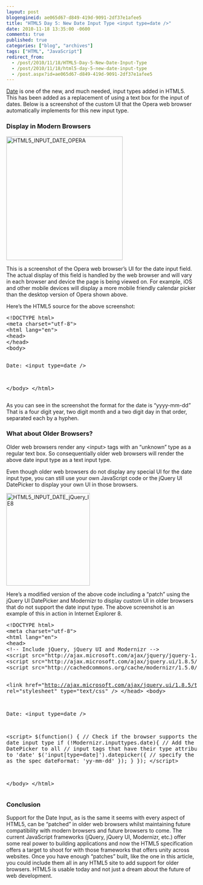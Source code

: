 ```yaml
---
layout: post
blogengineid: ae065d67-d849-419d-9091-2df37e1afee5
title: "HTML5 Day 5: New Date Input Type <input type=date />"
date: 2010-11-18 13:35:00 -0600
comments: true
published: true
categories: ["blog", "archives"]
tags: ["HTML", "JavaScript"]
redirect_from: 
  - /post/2010/11/18/HTML5-Day-5-New-Date-Input-Type
  - /post/2010/11/18/html5-day-5-new-date-input-type
  - /post.aspx?id=ae065d67-d849-419d-9091-2df37e1afee5
---
```

<!-- more -->
<p><a href="http://www.w3.org/TR/html-markup/input.date.html">Date</a> is one of the new, and much needed, input types added in HTML5. This has been added as a replacement of using a text box for the input of dates. Below is a screenshot of the custom UI that the Opera web browser automatically implements for this new input type.</p>
<h3>Display in Modern Browsers</h3>
<p><a href="/images/postsHTML5_INPUT_DATE_OPERA.png"><img style="background-image: none; padding-left: 0px; padding-right: 0px; display: inline; padding-top: 0px; border: 0px;" title="HTML5_INPUT_DATE_OPERA" src="/images/postsHTML5_INPUT_DATE_OPERA_thumb.png" alt="HTML5_INPUT_DATE_OPERA" width="308" height="326" border="0" /></a></p>
<p>This is a screenshot of the Opera web browser&rsquo;s UI for the date input field. The actual display of this field is handled by the web browser and will vary in each browser and device the page is being viewed on. For example, iOS and other mobile devices will display a more mobile friendly calendar picker than the desktop version of Opera shown above.</p>
<p>Here&rsquo;s the HTML5 source for the above screenshot:</p>
<pre class="brush: xml; first-line: 1; tab-size: 4; toolbar: false; ">&lt;!DOCTYPE html&gt;
&lt;meta charset="utf-8"&gt;
&lt;html lang="en"&gt;
&lt;head&gt;
&lt;/head&gt;
&lt;body&gt;

Date: &lt;input type=date /&gt;

&lt;/body&gt;
&lt;/html&gt;</pre>
<p>As you can see in the screenshot the format for the date is &ldquo;yyyy-mm-dd&rdquo; That is a four digit year, two digit month and a two digit day in that order, separated each by a hyphen.</p>
<h3>What about Older Browsers?</h3>
<p>Older web browsers render any &lt;input&gt; tags with an &ldquo;unknown&rdquo; type as a regular text box. So consequentially older web browsers will render the above date input type as a text input type.</p>
<p>Even though older web browsers do not display any special UI for the date input type, you can still use your own JavaScript code or the jQuery UI DatePicker to display your own UI in those browsers.</p>
<p><a href="/images/postsHTML5_INPUT_DATE_jQuery_IE8.png"><img style="background-image: none; padding-left: 0px; padding-right: 0px; display: inline; padding-top: 0px; border: 0px;" title="HTML5_INPUT_DATE_jQuery_IE8" src="/images/postsHTML5_INPUT_DATE_jQuery_IE8_thumb.png" alt="HTML5_INPUT_DATE_jQuery_IE8" width="221" height="244" border="0" /></a></p>
<p>Here&rsquo;s a modified version of the above code including a &ldquo;patch&rdquo; using the jQuery UI DatePicker and Modernizr to display custom UI in older browsers that do not support the date input type. The above screenshot is an example of this in action in Internet Explorer 8.</p>
<pre class="brush: xml; first-line: 1; tab-size: 4; toolbar: false; ">&lt;!DOCTYPE html&gt;
&lt;meta charset="utf-8"&gt;
&lt;html lang="en"&gt;
&lt;head&gt;
&lt;!-- Include jQuery, jQuery UI and Modernizr --&gt;
&lt;script src="http://ajax.microsoft.com/ajax/jquery/jquery-1.4.4.js"&gt;&lt;/script&gt;
&lt;script src="http://ajax.microsoft.com/ajax/jquery.ui/1.8.5/jquery-ui.js"&gt;&lt;/script&gt;
&lt;script src="http://cachedcommons.org/cache/modernizr/1.5.0/javascripts/modernizr.js"&gt;&lt;/script&gt;

&lt;link href="http://ajax.microsoft.com/ajax/jquery.ui/1.8.5/themes/redmond/jquery-ui.css"
    rel="stylesheet" type="text/css" /&gt;
&lt;/head&gt;
&lt;body&gt;

Date: &lt;input type=date /&gt;

&lt;script&gt;
$(function() {
    // Check if the browser supports the date input type
    if (!Modernizr.inputtypes.date){
        // Add the jQuery UI DatePicker to all
        // input tags that have their type attributes
        // set to 'date'
        $('input[type=date]').datepicker({
            // specify the same format as the spec
            dateFormat: 'yy-mm-dd'
        });
    }
});
&lt;/script&gt;

&lt;/body&gt;
&lt;/html&gt;</pre>
<h3>Conclusion</h3>
<p>Support for the Date Input, as is the same it seems with every aspect of HTML5, can be &ldquo;patched&rdquo; in older web browsers whilst maintaining future compatibility with modern browsers and future browsers to come. The current JavaScript frameworks (jQuery, jQuery UI, Modernizr, etc.) offer some real power to building applications and now the HTML5 specification offers a target to shoot for with those frameworks that offers unity across websites. Once you have enough &ldquo;patches&rdquo; built, like the one in this article, you could include them all in any HTML5 site to add support for older browsers. HTML5 is usable today and not just a dream about the future of web development.</p>
